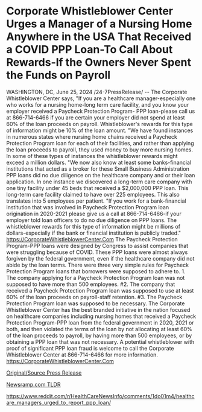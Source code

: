 # Corporate Whistleblower Center Urges a Manager of a Nursing Home Anywhere in the USA That Received a COVID PPP Loan-To Call About Rewards-If the Owners Never Spent the Funds on Payroll

WASHINGTON, DC, June 25, 2024 /24-7PressRelease/ -- The Corporate Whistleblower Center says, "If you are a healthcare manager-especially one who works for a nursing home-long term care facility, and you know your employer received a Paycheck Protection Program- PPP loan-please call us at 866-714-6466 if you are certain your employer did not spend at least 60% of the loan proceeds on payroll. Whistleblower's rewards for this type of information might be 10% of the loan amount.  "We have found instances in numerous states where nursing home chains received a Paycheck Protection Program loan for each of their facilities, and rather than applying the loan proceeds to payroll, they used money to buy more nursing homes. In some of these types of instances the whistleblower rewards might exceed a million dollars.  "We now also know at least some banks-financial institutions that acted as a broker for these Small Business Administration PPP loans did no due diligence on the healthcare company and or their loan application. In one instance we discovered a long-term care company with one tiny facility under 45 beds that received a $2,000,000 PPP loan. This long-term care facility claimed to have over 225 employees. This also translates into 5 employees per patient.  "If you work for a bank-financial institution that was involved in Paycheck Protection Program loan origination in 2020-2021 please give us a call at 866-714-6466-if your employer told loan officers to do no due diligence on PPP loans. The whistleblower rewards for this type of information might be millions of dollars-especially if the bank or financial institution is publicly traded." https://CorporateWhistleblowerCenter.Com  The Paycheck Protection Program-PPP loans were designed by Congress to assist companies that were struggling because of COVID. These PPP loans were almost always forgiven by the federal government, even if the healthcare company did not abide by the loan terms. There were three very simple rules for Paycheck Protection Program loans that borrowers were supposed to adhere to.  1. The company applying for a Paycheck Protection Program loan was not supposed to have more than 500 employees.  #2. The company that received a Paycheck Protection Program loan was supposed to use at least 60% of the loan proceeds on payroll-staff retention.   #3. The Paycheck Protection Program loan was supposed to be necessary.   The Corporate Whistleblower Center has the best branded initiative in the nation focused on healthcare companies including nursing homes that received a Paycheck Protection Program-PPP loan from the federal government in 2020, 2021 or both, and then violated the terms of the loan by not allocating at least 60% of the loan proceeds to payroll, by having more than 500 employees, or by obtaining a PPP loan that was not necessary. A potential whistleblower with proof of significant PPP loan fraud is welcome to call the Corporate Whistleblower Center at 866-714-6466 for more information. https://CorporateWhistleblowerCenter.Com 

[Original/Source Press Release](https://www.24-7pressrelease.com/press-release/511992/corporate-whistleblower-center-urges-a-manager-of-a-nursing-home-anywhere-in-the-usa-that-received-a-covid-ppp-loan-to-call-about-rewards-if-the-owners-never-spent-the-funds-on-payroll)
                    

[Newsramp.com TLDR](None) 

https://www.reddit.com/r/HealthCareNewsInfo/comments/1do01m4/healthcare_managers_urged_to_report_ppp_loan/